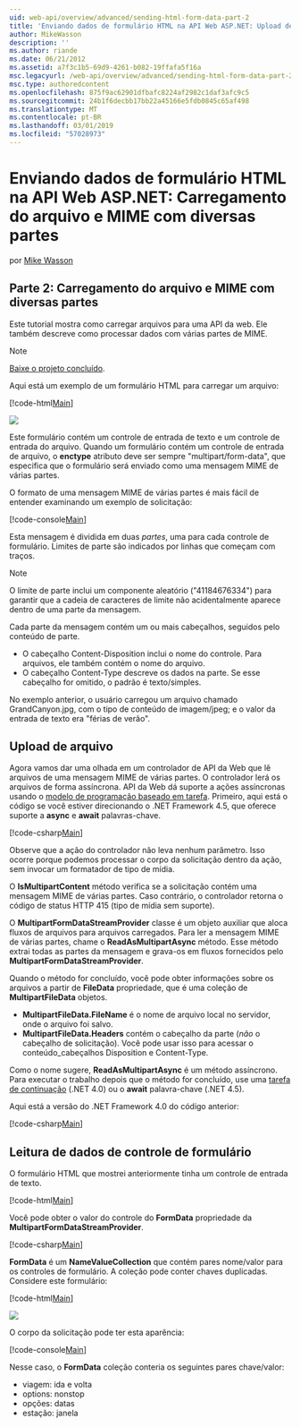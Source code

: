 ```yaml
---
uid: web-api/overview/advanced/sending-html-form-data-part-2
title: 'Enviando dados de formulário HTML na API Web ASP.NET: Upload de arquivo e com diversas partes MIME | Microsoft Docs'
author: MikeWasson
description: ''
ms.author: riande
ms.date: 06/21/2012
ms.assetid: a7f3c1b5-69d9-4261-b082-19ffafa5f16a
msc.legacyurl: /web-api/overview/advanced/sending-html-form-data-part-2
msc.type: authoredcontent
ms.openlocfilehash: 875f9ac62901dfbafc8224af2982c1daf3afc9c5
ms.sourcegitcommit: 24b1f6decbb17bb22a45166e5fdb0845c65af498
ms.translationtype: MT
ms.contentlocale: pt-BR
ms.lasthandoff: 03/01/2019
ms.locfileid: "57028973"
---
```

<a name="sending-html-form-data-in-aspnet-web-api-file-upload-and-multipart-mime"></a>Enviando dados de formulário HTML na API Web ASP.NET: Carregamento do arquivo e MIME com diversas partes
====================
por [Mike Wasson](https://github.com/MikeWasson)

## <a name="part-2-file-upload-and-multipart-mime"></a>Parte 2: Carregamento do arquivo e MIME com diversas partes

Este tutorial mostra como carregar arquivos para uma API da web. Ele também descreve como processar dados com várias partes de MIME.

> [!NOTE]
> [Baixe o projeto concluído](https://code.msdn.microsoft.com/ASPNET-Web-API-File-Upload-a8c0fb0d).


Aqui está um exemplo de um formulário HTML para carregar um arquivo:

[!code-html[Main](sending-html-form-data-part-2/samples/sample1.html)]

![](sending-html-form-data-part-2/_static/image1.png)

Este formulário contém um controle de entrada de texto e um controle de entrada do arquivo. Quando um formulário contém um controle de entrada de arquivo, o **enctype** atributo deve ser sempre &quot;multipart/form-data&quot;, que especifica que o formulário será enviado como uma mensagem MIME de várias partes.

O formato de uma mensagem MIME de várias partes é mais fácil de entender examinando um exemplo de solicitação:

[!code-console[Main](sending-html-form-data-part-2/samples/sample2.cmd)]

Esta mensagem é dividida em duas *partes*, uma para cada controle de formulário. Limites de parte são indicados por linhas que começam com traços.

> [!NOTE]
> O limite de parte inclui um componente aleatório (&quot;41184676334&quot;) para garantir que a cadeia de caracteres de limite não acidentalmente aparece dentro de uma parte da mensagem.


Cada parte da mensagem contém um ou mais cabeçalhos, seguidos pelo conteúdo de parte.

- O cabeçalho Content-Disposition inclui o nome do controle. Para arquivos, ele também contém o nome do arquivo.
- O cabeçalho Content-Type descreve os dados na parte. Se esse cabeçalho for omitido, o padrão é texto/simples.

No exemplo anterior, o usuário carregou um arquivo chamado GrandCanyon.jpg, com o tipo de conteúdo de imagem/jpeg; e o valor da entrada de texto era &quot;férias de verão&quot;.

## <a name="file-upload"></a>Upload de arquivo

Agora vamos dar uma olhada em um controlador de API da Web que lê arquivos de uma mensagem MIME de várias partes. O controlador lerá os arquivos de forma assíncrona. API da Web dá suporte a ações assíncronas usando o [modelo de programação baseado em tarefa](https://msdn.microsoft.com/library/dd460693.aspx). Primeiro, aqui está o código se você estiver direcionando o .NET Framework 4.5, que oferece suporte a **async** e **await** palavras-chave.

[!code-csharp[Main](sending-html-form-data-part-2/samples/sample3.cs)]

Observe que a ação do controlador não leva nenhum parâmetro. Isso ocorre porque podemos processar o corpo da solicitação dentro da ação, sem invocar um formatador de tipo de mídia.

O **IsMultipartContent** método verifica se a solicitação contém uma mensagem MIME de várias partes. Caso contrário, o controlador retorna o código de status HTTP 415 (tipo de mídia sem suporte).

O **MultipartFormDataStreamProvider** classe é um objeto auxiliar que aloca fluxos de arquivos para arquivos carregados. Para ler a mensagem MIME de várias partes, chame o **ReadAsMultipartAsync** método. Esse método extrai todas as partes da mensagem e grava-os em fluxos fornecidos pelo **MultipartFormDataStreamProvider**.

Quando o método for concluído, você pode obter informações sobre os arquivos a partir de **FileData** propriedade, que é uma coleção de **MultipartFileData** objetos.

- **MultipartFileData.FileName** é o nome de arquivo local no servidor, onde o arquivo foi salvo.
- **MultipartFileData.Headers** contém o cabeçalho da parte (*não* o cabeçalho de solicitação). Você pode usar isso para acessar o conteúdo\_cabeçalhos Disposition e Content-Type.

Como o nome sugere, **ReadAsMultipartAsync** é um método assíncrono. Para executar o trabalho depois que o método for concluído, use uma [tarefa de continuação](https://msdn.microsoft.com/library/ee372288.aspx) (.NET 4.0) ou o **await** palavra-chave (.NET 4.5).

Aqui está a versão do .NET Framework 4.0 do código anterior:

[!code-csharp[Main](sending-html-form-data-part-2/samples/sample4.cs)]

## <a name="reading-form-control-data"></a>Leitura de dados de controle de formulário

O formulário HTML que mostrei anteriormente tinha um controle de entrada de texto.

[!code-html[Main](sending-html-form-data-part-2/samples/sample5.html)]

Você pode obter o valor do controle do **FormData** propriedade da **MultipartFormDataStreamProvider**.

[!code-csharp[Main](sending-html-form-data-part-2/samples/sample6.cs?highlight=15)]

**FormData** é um **NameValueCollection** que contém pares nome/valor para os controles de formulário. A coleção pode conter chaves duplicadas. Considere este formulário:

[!code-html[Main](sending-html-form-data-part-2/samples/sample7.html)]

![](sending-html-form-data-part-2/_static/image2.png)

O corpo da solicitação pode ter esta aparência:

[!code-console[Main](sending-html-form-data-part-2/samples/sample8.cmd)]

Nesse caso, o **FormData** coleção conteria os seguintes pares chave/valor:

- viagem: ida e volta
- options: nonstop
- opções: datas
- estação: janela

